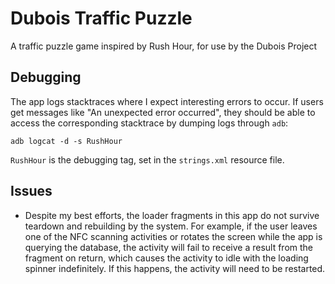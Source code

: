 # Dubois Traffic Puzzle

A traffic puzzle game inspired by Rush Hour, for use by the Dubois Project

## Debugging

The app logs stacktraces where I expect interesting errors to occur. If users get messages like "An unexpected error occurred", they should be able to access the corresponding stacktrace by dumping logs through `adb`:

	adb logcat -d -s RushHour

`RushHour` is the debugging tag, set in the `strings.xml` resource file.

## Issues

* Despite my best efforts, the loader fragments in this app do not survive teardown and rebuilding by the system. For example, if the user leaves one of the NFC scanning activities or rotates the screen while the app is querying the database, the activity will fail to receive a result from the fragment on return, which causes the activity to idle with the loading spinner indefinitely. If this happens, the activity will need to be restarted.
